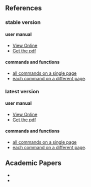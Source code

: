 
## References

### stable version
#### user manual
- [View Online](http://sollya.gforge.inria.fr/sollya-7.0/sollya.php)
- [Get the pdf](https://gforge.inria.fr/frs/download.php/file/37750/sollya.pdf)
#### commands and functions
- [all commands on a single page](http://sollya.gforge.inria.fr/sollya-7.0/help.php)
- [each command on a different page](http://sollya.gforge.inria.fr/sollya-7.0/help.php?name=listOfCommands).

### latest version
#### user manual
- [View Online](http://sollya.gforge.inria.fr/sollya-weekly/sollya.php)
- [Get the pdf](http://sollya.gforge.inria.fr/sollya-weekly/sollya.pdf)
#### commands and functions
- [all commands on a single page](http://sollya.gforge.inria.fr/sollya-weekly/help.php)
- [each command on a different page](http://sollya.gforge.inria.fr/sollya-weekly/help.php?name=listOfCommands).

## Academic Papers
-
-
